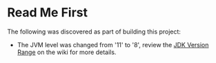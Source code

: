# Read Me First
The following was discovered as part of building this project:

* The JVM level was changed from '11' to '8', review the [JDK Version Range](https://github.com/spring-projects/spring-framework/wiki/Spring-Framework-Versions#jdk-version-range) on the wiki for more details.

